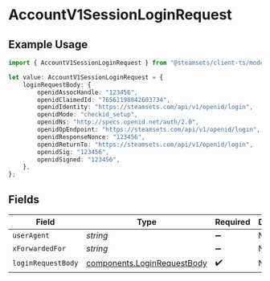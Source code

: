 # AccountV1SessionLoginRequest

## Example Usage

```typescript
import { AccountV1SessionLoginRequest } from "@steamsets/client-ts/models/operations";

let value: AccountV1SessionLoginRequest = {
    loginRequestBody: {
        openidAssocHandle: "123456",
        openidClaimedId: "76561198842603734",
        openidIdentity: "https://steamsets.com/api/v1/openid/login",
        openidMode: "checkid_setup",
        openidNs: "http://specs.openid.net/auth/2.0",
        openidOpEndpoint: "https://steamsets.com/api/v1/openid/login",
        openidResponseNonce: "123456",
        openidReturnTo: "https://steamsets.com/api/v1/openid/login",
        openidSig: "123456",
        openidSigned: "123456",
    },
};
```

## Fields

| Field                                                                      | Type                                                                       | Required                                                                   | Description                                                                |
| -------------------------------------------------------------------------- | -------------------------------------------------------------------------- | -------------------------------------------------------------------------- | -------------------------------------------------------------------------- |
| `userAgent`                                                                | *string*                                                                   | :heavy_minus_sign:                                                         | N/A                                                                        |
| `xForwardedFor`                                                            | *string*                                                                   | :heavy_minus_sign:                                                         | N/A                                                                        |
| `loginRequestBody`                                                         | [components.LoginRequestBody](../../models/components/loginrequestbody.md) | :heavy_check_mark:                                                         | N/A                                                                        |